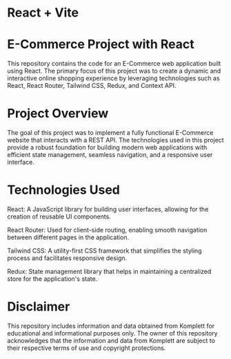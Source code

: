 # React + Vite



# E-Commerce Project with React
This repository contains the code for an E-Commerce web application built using React. The primary focus of this project was to create a dynamic and interactive online shopping experience by leveraging technologies such as React, React Router, Tailwind CSS, Redux, and Context API.

# Project Overview
The goal of this project was to implement a fully functional E-Commerce website that interacts with a REST API. The technologies used in this project provide a robust foundation for building modern web applications with efficient state management, seamless navigation, and a responsive user interface.

# Technologies Used
React: A JavaScript library for building user interfaces, allowing for the creation of reusable UI components.

React Router: Used for client-side routing, enabling smooth navigation between different pages in the application.

Tailwind CSS: A utility-first CSS framework that simplifies the styling process and facilitates responsive design.

Redux: State management library that helps in maintaining a centralized store for the application's state.

# Disclaimer 
This repository includes information and data obtained from Komplett for educational and informational purposes only. The owner of this repository acknowledges that the information and data from Komplett are subject to their respective terms of use and copyright protections.
